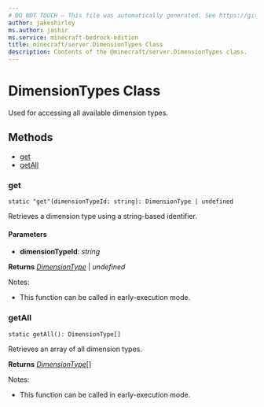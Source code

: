 ```yaml
---
# DO NOT TOUCH — This file was automatically generated. See https://github.com/mojang/minecraftapidocsgenerator to modify descriptions, examples, etc.
author: jakeshirley
ms.author: jashir
ms.service: minecraft-bedrock-edition
title: minecraft/server.DimensionTypes Class
description: Contents of the @minecraft/server.DimensionTypes class.
---
```

# DimensionTypes Class

Used for accessing all available dimension types.

## Methods
- [get](#get)
- [getAll](#getall)

### **get**
`
static "get"(dimensionTypeId: string): DimensionType | undefined
`

Retrieves a dimension type using a string-based identifier.

#### **Parameters**
- **dimensionTypeId**: *string*

**Returns** [*DimensionType*](DimensionType.md) | *undefined*
  
Notes:
- This function can be called in early-execution mode.

### **getAll**
`
static getAll(): DimensionType[]
`

Retrieves an array of all dimension types.

**Returns** [*DimensionType*](DimensionType.md)[]
  
Notes:
- This function can be called in early-execution mode.
